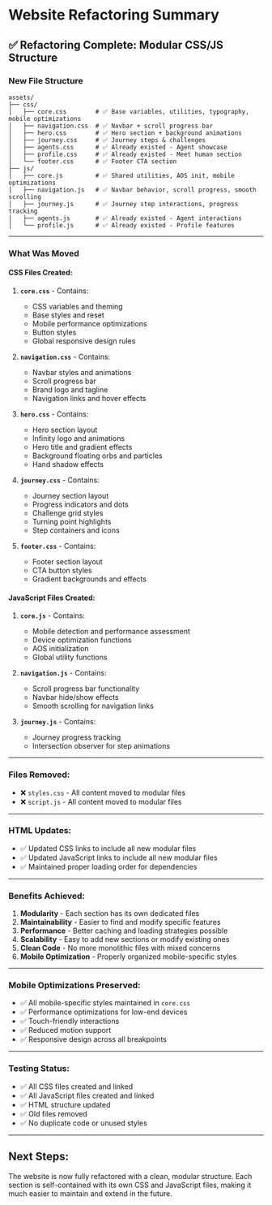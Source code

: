 # Website Refactoring Summary

## ✅ **Refactoring Complete: Modular CSS/JS Structure**

### **New File Structure**

```
assets/
├── css/
│   ├── core.css        # ✅ Base variables, utilities, typography, mobile optimizations
│   ├── navigation.css  # ✅ Navbar + scroll progress bar
│   ├── hero.css        # ✅ Hero section + background animations
│   ├── journey.css     # ✅ Journey steps & challenges
│   ├── agents.css      # ✅ Already existed - Agent showcase
│   ├── profile.css     # ✅ Already existed - Meet human section
│   └── footer.css      # ✅ Footer CTA section
├── js/
│   ├── core.js         # ✅ Shared utilities, AOS init, mobile optimizations
│   ├── navigation.js   # ✅ Navbar behavior, scroll progress, smooth scrolling
│   ├── journey.js      # ✅ Journey step interactions, progress tracking
│   ├── agents.js       # ✅ Already existed - Agent interactions
│   └── profile.js      # ✅ Already existed - Profile features
```

---

### **What Was Moved**

#### **CSS Files Created:**

1. **`core.css`** - Contains:
   - CSS variables and theming
   - Base styles and reset
   - Mobile performance optimizations
   - Button styles
   - Global responsive design rules

2. **`navigation.css`** - Contains:
   - Navbar styles and animations
   - Scroll progress bar
   - Brand logo and tagline
   - Navigation links and hover effects

3. **`hero.css`** - Contains:
   - Hero section layout
   - Infinity logo and animations
   - Hero title and gradient effects
   - Background floating orbs and particles
   - Hand shadow effects

4. **`journey.css`** - Contains:
   - Journey section layout
   - Progress indicators and dots
   - Challenge grid styles
   - Turning point highlights
   - Step containers and icons

5. **`footer.css`** - Contains:
   - Footer section layout
   - CTA button styles
   - Gradient backgrounds and effects

#### **JavaScript Files Created:**

1. **`core.js`** - Contains:
   - Mobile detection and performance assessment
   - Device optimization functions
   - AOS initialization
   - Global utility functions

2. **`navigation.js`** - Contains:
   - Scroll progress bar functionality
   - Navbar hide/show effects
   - Smooth scrolling for navigation links

3. **`journey.js`** - Contains:
   - Journey progress tracking
   - Intersection observer for step animations

---

### **Files Removed:**

- ❌ `styles.css` - All content moved to modular files
- ❌ `script.js` - All content moved to modular files

---

### **HTML Updates:**

- ✅ Updated CSS links to include all new modular files
- ✅ Updated JavaScript links to include all new modular files
- ✅ Maintained proper loading order for dependencies

---

### **Benefits Achieved:**

1. **Modularity** - Each section has its own dedicated files
2. **Maintainability** - Easier to find and modify specific features
3. **Performance** - Better caching and loading strategies possible
4. **Scalability** - Easy to add new sections or modify existing ones
5. **Clean Code** - No more monolithic files with mixed concerns
6. **Mobile Optimization** - Properly organized mobile-specific styles

---

### **Mobile Optimizations Preserved:**

- ✅ All mobile-specific styles maintained in `core.css`
- ✅ Performance optimizations for low-end devices
- ✅ Touch-friendly interactions
- ✅ Reduced motion support
- ✅ Responsive design across all breakpoints

---

### **Testing Status:**

- ✅ All CSS files created and linked
- ✅ All JavaScript files created and linked
- ✅ HTML structure updated
- ✅ Old files removed
- ✅ No duplicate code or unused styles

---

## **Next Steps:**

The website is now fully refactored with a clean, modular structure. Each section is self-contained with its own CSS and JavaScript files, making it much easier to maintain and extend in the future.
